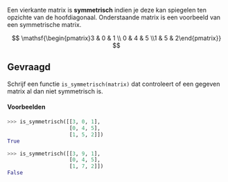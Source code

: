 Een vierkante matrix is **symmetrisch** indien je deze kan spiegelen ten opzichte van de hoofdiagonaal. Onderstaande matrix is een voorbeeld van een symmetrische matrix.

$$
    \mathsf{\begin{pmatrix}3 & 0 & 1 \\ 0 & 4 & 5 \\1 & 5 & 2\end{pmatrix}}
$$

## Gevraagd
Schrijf een functie `is_symmetrisch(matrix)` dat controleert of een gegeven matrix al dan niet symmetrisch is.

#### Voorbeelden

```python
>>> is_symmetrisch([[3, 0, 1], 
                    [0, 4, 5], 
                    [1, 5, 2]])
True
```

```python
>>> is_symmetrisch([[3, 9, 1], 
                    [0, 4, 5], 
                    [1, 7, 2]])
False
```